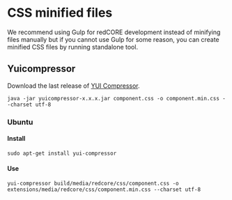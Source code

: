 # CSS minified files

We recommend using Gulp for redCORE development instead of minifying files manually but if you cannot use Gulp for some reason, you can create minified CSS files by running standalone tool.

## Yuicompressor

Download the last release of [YUI Compressor](https://github.com/yui/yuicompressor/releases).

`java -jar yuicompressor-x.x.x.jar component.css -o component.min.css --charset utf-8`

### Ubuntu

#### Install

`sudo apt-get install yui-compressor`

#### Use

```
yui-compressor build/media/redcore/css/component.css -o extensions/media/redcore/css/component.min.css --charset utf-8
```

